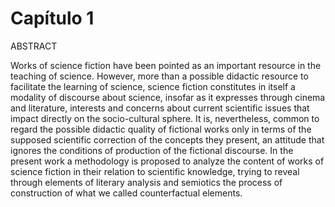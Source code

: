 # Capítulo 1

ABSTRACT

Works of science fiction have been pointed as an important resource in the teaching of science. However, more than a possible didactic resource to facilitate the learning of science, science fiction constitutes in itself a modality of discourse about science, insofar as it expresses through cinema and literature, interests and concerns about current scientific issues that impact directly on the socio-cultural sphere. It is, nevertheless, common to regard the possible didactic quality of fictional works only in terms of the supposed scientific correction of the concepts they present, an attitude that ignores the conditions of production of the fictional discourse. In the present work a methodology is proposed to analyze the content of works of science fiction in their relation to scientific knowledge, trying to reveal through elements of literary analysis and semiotics the process of construction of what we called counterfactual elements.